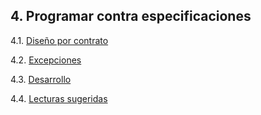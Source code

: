 ## 4. Programar contra especificaciones

4.1. [Diseño por contrato](./4_1_Diseño_Por_Contrato.md)

4.2. [Excepciones](./4_2_Excepciones.md)

4.3. [Desarrollo](./4_3_Desarrollo.md)

4.4. [Lecturas sugeridas](./4_4_Lecturas_Sugeridas.md)
